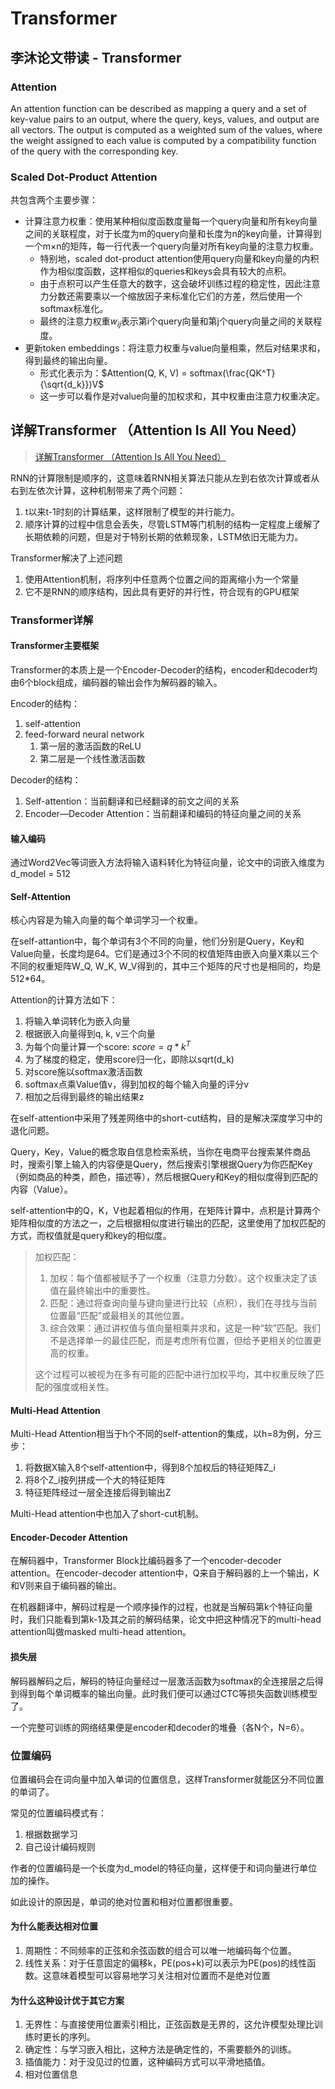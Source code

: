 # Transformer

## 李沐论文带读 - Transformer

### Attention

An attention function can be described as mapping a query and a set of key-value pairs to an output, where the query, keys, values, and output are all vectors. The output is computed as a weighted sum of the values, where the weight assigned to each value is computed by a compatibility function of the query with the corresponding key.

### Scaled Dot-Product Attention

共包含两个主要步骤：

- 计算注意力权重：使用某种相似度函数度量每一个query向量和所有key向量之间的关联程度，对于长度为m的query向量和长度为n的key向量，计算得到一个m×n的矩阵，每一行代表一个query向量对所有key向量的注意力权重。
  - 特别地，scaled dot-product attention使用query向量和key向量的内积作为相似度函数，这样相似的queries和keys会具有较大的点积。
  - 由于点积可以产生任意大的数字，这会破坏训练过程的稳定性，因此注意力分数还需要乘以一个缩放因子来标准化它们的方差，然后使用一个softmax标准化。
  - 最终的注意力权重$w_{ij}$表示第i个query向量和第j个query向量之间的关联程度。
- 更新token embeddings：将注意力权重与value向量相乘，然后对结果求和，得到最终的输出向量。
  - 形式化表示为：$Attention(Q, K, V) = softmax(\frac{QK^T}{\sqrt{d_k}})V$
  - 这一步可以看作是对value向量的加权求和，其中权重由注意力权重决定。

## 详解Transformer （Attention Is All You Need）

> [详解Transformer （Attention Is All You Need）](https://zhuanlan.zhihu.com/p/48508221)

RNN的计算限制是顺序的，这意味着RNN相关算法只能从左到右依次计算或者从右到左依次计算，这种机制带来了两个问题：

1. t以来t-1时刻的计算结果，这样限制了模型的并行能力。
2. 顺序计算的过程中信息会丢失，尽管LSTM等门机制的结构一定程度上缓解了长期依赖的问题，但是对于特别长期的依赖现象，LSTM依旧无能为力。

Transformer解决了上述问题

1. 使用Attention机制，将序列中任意两个位置之间的距离缩小为一个常量
2. 它不是RNN的顺序结构，因此具有更好的并行性，符合现有的GPU框架

### Transformer详解

#### Transformer主要框架

Transformer的本质上是一个Encoder-Decoder的结构，encoder和decoder均由6个block组成，编码器的输出会作为解码器的输入。

Encoder的结构：

1. self-attention
2. feed-forward neural network
   1. 第一层的激活函数的ReLU
   2. 第二层是一个线性激活函数

Decoder的结构：

1. Self-attention：当前翻译和已经翻译的前文之间的关系
2. Encoder—Decoder Attention：当前翻译和编码的特征向量之间的关系

#### 输入编码

通过Word2Vec等词嵌入方法将输入语料转化为特征向量，论文中的词嵌入维度为d_model = 512

#### Self-Attention

核心内容是为输入向量的每个单词学习一个权重。

在self-attantion中，每个单词有3个不同的向量，他们分别是Query，Key和Value向量，长度均是64。它们是通过3个不同的权值矩阵由嵌入向量X乘以三个不同的权重矩阵W_Q, W_K, W_V得到的，其中三个矩阵的尺寸也是相同的，均是512*64。

Attention的计算方法如下：

1. 将输入单词转化为嵌入向量
2. 根据嵌入向量得到q, k, v三个向量
3. 为每个向量计算一个score: $score = q * k^T$
4. 为了梯度的稳定，使用score归一化，即除以sqrt(d_k)
5. 对score施以softmax激活函数
6. softmax点乘Value值v，得到加权的每个输入向量的评分v
7. 相加之后得到最终的输出结果z

在self-attention中采用了残差网络中的short-cut结构，目的是解决深度学习中的退化问题。

Query，Key，Value的概念取自信息检索系统，当你在电商平台搜索某件商品时，搜索引擎上输入的内容便是Query，然后搜索引擎根据Query为你匹配Key（例如商品的种类，颜色，描述等），然后根据Query和Key的相似度得到匹配的内容（Value）。

self-attention中的Q，K，V也起着相似的作用，在矩阵计算中，点积是计算两个矩阵相似度的方法之一，之后根据相似度进行输出的匹配，这里使用了加权匹配的方式，而权值就是query和key的相似度。

> 加权匹配：
>
> 1. 加权：每个值都被赋予了一个权重（注意力分数）。这个权重决定了该值在最终输出中的重要性。
> 2. 匹配：通过将查询向量与键向量进行比较（点积），我们在寻找与当前位置最“匹配”或最相关的其他位置。
> 3. 综合效果：通过讲权值与值向量相乘并求和，这是一种“软”匹配。我们不是选择单一的最佳匹配，而是考虑所有位置，但给予更相关的位置更高的权重。
>
> 这个过程可以被视为在多有可能的匹配中进行加权平均，其中权重反映了匹配的强度或相关性。

#### Multi-Head Attention

Multi-Head Attention相当于h个不同的self-attention的集成，以h=8为例，分三步：

1. 将数据X输入8个self-attention中，得到8个加权后的特征矩阵Z_i
2. 将8个Z_i按列拼成一个大的特征矩阵
3. 特征矩阵经过一层全连接后得到输出Z

Multi-Head attention中也加入了short-cut机制。

#### Encoder-Decoder Attention

在解码器中，Transformer Block比编码器多了一个encoder-decoder attention。在encoder-decoder attention中，Q来自于解码器的上一个输出，K和V则来自于编码器的输出。

在机器翻译中，解码过程是一个顺序操作的过程，也就是当解码第k个特征向量时，我们只能看到第k-1及其之前的解码结果，论文中把这种情况下的multi-head attention叫做masked multi-head attention。

#### 损失层

解码器解码之后，解码的特征向量经过一层激活函数为softmax的全连接层之后得到得到每个单词概率的输出向量。此时我们便可以通过CTC等损失函数训练模型了。

一个完整可训练的网络结果便是encoder和decoder的堆叠（各N个，N=6）。

### 位置编码

位置编码会在词向量中加入单词的位置信息，这样Transformer就能区分不同位置的单词了。

常见的位置编码模式有：

1. 根据数据学习
2. 自己设计编码规则

作者的位置编码是一个长度为d_model的特征向量，这样便于和词向量进行单位加的操作。

如此设计的原因是，单词的绝对位置和相对位置都很重要。

#### 为什么能表达相对位置

1. 周期性：不同频率的正弦和余弦函数的组合可以唯一地编码每个位置。
2. 线性关系：对于任意固定的偏移k，PE(pos+k)可以表示为PE(pos)的线性函数。这意味着模型可以容易地学习关注相对位置而不是绝对位置

#### 为什么这种设计优于其它方案

1. 无界性：与直接使用位置索引相比，正弦函数是无界的，这允许模型处理比训练时更长的序列。
2. 确定性：与学习嵌入相比，这种方法是确定性的，不需要额外的训练。
3. 插值能力：对于没见过的位置，这种编码方式可以平滑地插值。
4. 相对位置信息
